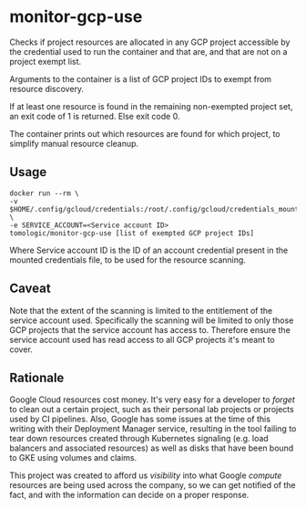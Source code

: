 # monitor-gcp-use
Checks if project resources are allocated in any GCP project accessible by the
credential used to run the container and that are, and that are not on a project exempt list.

Arguments to the container is a list of GCP project IDs to exempt from
resource discovery.

If at least one resource is found in the remaining non-exempted project set,
an exit code of 1 is returned. Else exit code 0.

The container prints out which resources are found for which project, to simplify
manual resource cleanup.

## Usage

    docker run --rm \
    -v $HOME/.config/gcloud/credentials:/root/.config/gcloud/credentials_mounted:ro \
    -e SERVICE_ACCOUNT=<Service account ID>
    tomologic/monitor-gcp-use [list of exempted GCP project IDs]

Where Service account ID is the ID of an account credential present in the
mounted credentials file, to be used for the resource scanning.

## Caveat
Note that the extent of the scanning is limited to the entitlement of the
service account used. Specifically the scanning will be limited to only those
GCP projects that the service account has access to. Therefore ensure the
service account used has read access to all GCP projects it's meant to cover.

## Rationale
Google Cloud resources cost money. It's very easy for a developer to _forget_ to clean out a certain project, such as their personal lab projects or projects used by CI pipelines. Also, Google has some issues at the time of this writing with their Deployment Manager service, resulting in the tool failing to tear down resources created through Kubernetes signaling (e.g. load balancers and associated resources) as well as disks that have been bound to GKE using volumes and claims.

This project was created to afford us _visibility_ into what Google _compute_ resources are being used across the company, so we can get notified of the fact, and with the information can decide on a proper response.